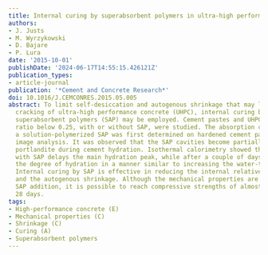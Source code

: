 ```yaml
---
title: Internal curing by superabsorbent polymers in ultra-high performance concrete
authors:
- J. Justs
- M. Wyrzykowski
- D. Bajare
- P. Lura
date: '2015-10-01'
publishDate: '2024-06-17T14:55:15.426121Z'
publication_types:
- article-journal
publication: '*Cement and Concrete Research*'
doi: 10.1016/J.CEMCONRES.2015.05.005
abstract: To limit self-desiccation and autogenous shrinkage that may lead to early-age
  cracking of ultra-high performance concrete (UHPC), internal curing by means of
  superabsorbent polymers (SAP) may be employed. Cement pastes and UHPC with water-to-cement
  ratio below 0.25, with or without SAP, were studied. The absorption capacity of
  a solution-polymerized SAP was first determined on hardened cement pastes by SEM
  image analysis. It was observed that the SAP cavities become partially filled with
  portlandite during cement hydration. Isothermal calorimetry showed that water entrainment
  with SAP delays the main hydration peak, while after a couple of days it increases
  the degree of hydration in a manner similar to increasing the water-to-cement ratio.
  Internal curing by SAP is effective in reducing the internal relative humidity decrease
  and the autogenous shrinkage. Although the mechanical properties are affected by
  SAP addition, it is possible to reach compressive strengths of almost 150 MPa at
  28 days.
tags:
- High-performance concrete (E)
- Mechanical properties (C)
- Shrinkage (C)
- Curing (A)
- Superabsorbent polymers
---
```

